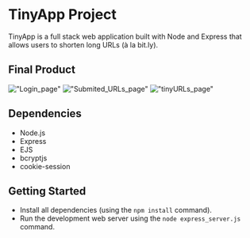 # TinyApp Project

TinyApp is a full stack web application built with Node and Express that allows users to shorten long URLs (à la bit.ly).

## Final Product

!["Login_page"](1)
!["Submited_URLs_page"](2)
!["tinyURLs_page"](3)

## Dependencies

- Node.js
- Express
- EJS
- bcryptjs
- cookie-session

## Getting Started

- Install all dependencies (using the `npm install` command).
- Run the development web server using the `node express_server.js` command.